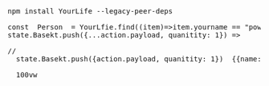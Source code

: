 <pre>npm install YourLife --legacy-peer-deps

const  Person  = YourLfie.find((item)=>item.yourname == "power")
state.Basekt.push({...action.payload, quanitity: 1}) =>       {name:"ghaith",quanitity:1}

//
  state.Basekt.push({action.payload, quanitity: 1})  {{name:"ghaith"},quanitity:1}

  100vw
</pre>
